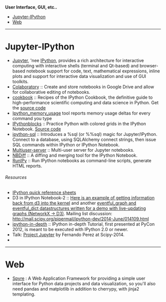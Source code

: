 **User Interface, GUI, etc..**

- [Jupyter-IPython](#jupyter-ipython)
- [Web](#web)

----

# Jupyter-IPython
- [Jupyter](http://jupyter.org), 'nee [IPython](http://ipython.org/), provides a rich architecture for interactive computing with interactive shells (terminal and Qt-based) and browser-based notebook support for code, text, mathematical expressions, inline plots and support for interactive data visualization and use of GUI toolkits.
- [Colaboratory](https://github.com/jupyter/colaboratory) :: Create and store notebooks in Google Drive and allow for collaborative editing of notebooks.
- [cookbook](http://ipython-books.github.io/cookbook/) :: Recipes of the IPython Cookbook, the definitive guide to high-performance scientific computing and data science in Python. Get the [source code](https://github.com/ipython-books/cookbook-code)
- [Ipython_memory_usage](https://github.com/ianozsvald/ipython_memory_usage) tool reports memory usage deltas for every command you type
- [IPythonblocks](http://ipythonblocks.org) :: Practice Python with colored grids in the IPython Notebook. [Source code](https://github.com/jiffyclub/ipythonblocks)
- [ipython-sql](https://github.com/catherinedevlin/ipython-sql) :: Introduces a %sql (or %%sql) magic for Jupyter/IPython. Connect to a database, using SQLAlchemy connect strings, then issue SQL commands within IPython or IPython Notebook.
- [Multiuser-server](https://github.com/jupyter/multiuser-server) :: Multi-user server for Jupyter notebooks.
- [NBDiff](http://nbdiff.org) :: A diffing and merging tool for the IPython Notebook.
- [RunIPy](https://github.com/paulgb/runipy) :: Run IPython notebooks as command-line scripts, generate HTML reports.

###### Resources
- [IPython quick reference sheets](http://damontallen.github.io/IPython-quick-ref-sheets/)
- D3 in IPython Notebook-2 :: [Here is an example of getting information back from d3 into the kernel](http://nbviewer.ipython.org/gist/anonymous/9975962) and another [eventful_graph and eventful_dict datastructures written for a demo with live-updating graphs (NetworkX -> D3)](https://gist.github.com/takluyver/9619942351cdc571a302). Mailing list discussion: http://mail.scipy.org/pipermail/ipython-dev/2014-June/014109.html
- [ipython-in-depth](https://github.com/ipython/ipython-in-depth) :: IPython in-depth Tutorial, first presented at PyCon 2012, is meant to be executed with IPython 2.0 or newer.
- Talk: [Project Jupyter](https://speakerdeck.com/fperez/project-jupyter) by Fernando Perez at Scipy-2014.
- 

----

# Web
- [Spyre](https://github.com/adamhajari/spyre) : A Web Application Framework for providing a simple user interface for Python data projects and data visualization, so you'll also need pandas and matplotlib in addition to cherrypy, with jinja2 templating. 
